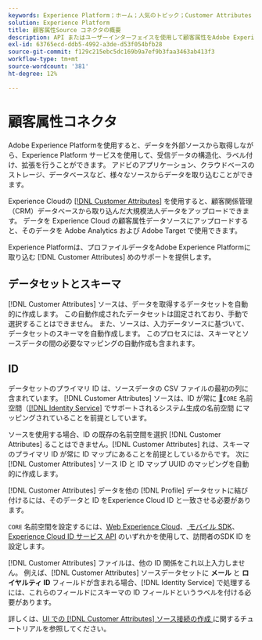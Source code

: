 ```yaml
---
keywords: Experience Platform；ホーム；人気のトピック；Customer Attributes connector
solution: Experience Platform
title: 顧客属性Source コネクタの概要
description: API またはユーザーインターフェイスを使用して顧客属性をAdobe Experience Platformに接続する方法について説明します
exl-id: 63765ecd-ddb5-4992-a3de-d53f054bfb28
source-git-commit: f129c215ebc5dc169b9a7ef9b3faa3463ab413f3
workflow-type: tm+mt
source-wordcount: '381'
ht-degree: 12%

---
```


# 顧客属性コネクタ

Adobe Experience Platformを使用すると、データを外部ソースから取得しながら、Experience Platform サービスを使用して、受信データの構造化、ラベル付け、拡張を行うことができます。 アドビのアプリケーション、クラウドベースのストレージ、データベースなど、様々なソースからデータを取り込むことができます。

Experience Cloudの [[!DNL Customer Attributes]](https://experienceleague.adobe.com/docs/core-services/interface/services/customer-attributes/attributes.html) を使用すると、顧客関係管理（CRM）データベースから取り込んだ大規模法人データをアップロードできます。 データを Experience Cloud の顧客属性データソースにアップロードすると、そのデータを Adobe Analytics および Adobe Target で使用できます。

Experience Platformは、プロファイルデータをAdobe Experience Platformに取り込む [!DNL Customer Attributes] めのサポートを提供します。

## データセットとスキーマ

[!DNL Customer Attributes] ソースは、データを取得するデータセットを自動的に作成します。 この自動作成されたデータセットは固定されており、手動で選択することはできません。 また、ソースは、入力データソースに基づいて、データセットのスキーマを自動作成します。 このプロセスには、スキーマとソースデータの間の必要なマッピングの自動作成も含まれます。

## ID

データセットのプライマリ ID は、ソースデータの CSV ファイルの最初の列に含まれています。 [!DNL Customer Attributes] ソースは、ID が常に [&#128279;](../../../identity-service/features/namespaces.md)`CORE` 名前空間（[[!DNL Identity Service]](../../../identity-service/home.md) でサポートされるシステム生成の名前空間  にマッピングされていることを前提としています。

ソースを使用する場合、ID の既存の名前空間を選択 [!DNL Customer Attributes] ることはできません。[!DNL Customer Attributes] れは、スキーマのプライマリ ID が常に ID マップにあることを前提としているからです。 次に [!DNL Customer Attributes] ソース ID と ID マップ UUID のマッピングを自動的に作成します。

[!DNL Customer Attributes] データを他の [!DNL Profile] データセットに結び付けるには、そのデータと ID をExperience Cloud ID と一致させる必要があります。

`CORE` 名前空間を設定するには、[Web Experience Cloud](/help/web-sdk/identity/overview.md)、[ モバイル SDK](https://developer.adobe.com/client-sdks/documentation/mobile-core/identity/)、[Experience Cloud ID サービス API](https://experienceleague.adobe.com/docs/id-service/using/intro/overview.html?lang=ja) のいずれかを使用して、訪問者のSDK ID を設定します。

[!DNL Customer Attributes] ファイルは、他の ID 関係をこれ以上入力しません。 例えば、[!DNL Customer Attributes] ソースデータセットに **メール** と **ロイヤルティ ID** フィールドが含まれる場合、[!DNL Identity Service] で処理するには、これらのフィールドにスキーマの ID フィールドというラベルを付ける必要があります。

詳しくは、[UI での  [!DNL Customer Attributes]  ソース接続の作成 ](../../tutorials/ui/create/adobe-applications/customer-attributes.md) に関するチュートリアルを参照してください。
